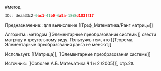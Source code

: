 #метод

```javascript
ID:: deaa33c2-0ac1-41b0-6a8a-1868d183ff17
```

Предназначение:: для вычисление [[Граф_Математика/Ранг матрицы]]

Алгоритм:: методом [[Элементарные преобразования системы]] свести матрицу к треугольному виду. Пользуясь тем, что [[Теорема. Элементарные преобразования ранга не меняют]]

Использует: [[Матрица]], [[Элементарные преобразования системы]]

Источник:: [[Соболев А.Б. Математика Ч.1 и 2 (2005)]], стр.20.